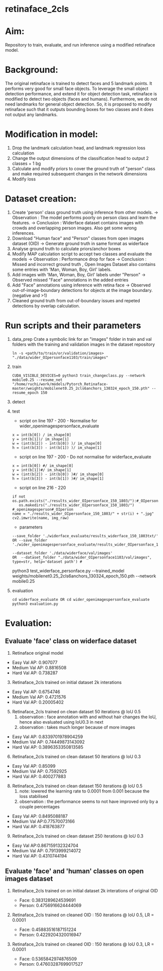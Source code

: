 # retinaface_2cls

# Aim: 
Repository to train, evaluate, and run inference using a modified retinaface model.

# Background: 
The original retinaface is trained to detect faces and 5 landmark points. It performs very good for small face objects.
To leverage the small object detection performance, and extend it for object detection task, retinaface is modified to detect two objects (faces and humans). 
Furthermore, we do not need landmarks for general object detection. 
So, it is proposed to modify retinaface such that it outputs bounding boxes for two classes and it does not output any landmarks. 

# Modification in model:
1. Drop the landmark calculation head, and landmark regression loss calculation
2. Change the output dimensions of the classification head to output 2 classes + 1 bg
3. Calculate and modify priors to cover the ground truth of "person" class and make required subsequent changes in the network dimensions
4. Modify loss

# Dataset creation:
1. Create 'person' class ground truth using inference from other models.
   -> Observation : The model performs poorly on person class and learn the features.
   -> Conclusion : Widerface dataset contains images with crowds and overlapping person images. Also get some wrong inferences.
2. Download "Human face" and "Person" classes from open images dataset (OID) -> Generate ground truth in same format as widerface
3. Analyse ground truth to calculate priors/anchor boxes
4. Modify MAP calculation script to accept two classes and evaluate the models
   -> Observation : Performance drop  for face
   -> Conclusion : Missed and incorrect ground truth , Open Images Dataset also contains some entries with 'Man, Woman, Boy, Girl' labels.
5. Add images with 'Man, Woman, Boy, Girl' labels under "Person"
   -> Observed missed "Face" annotations in the added entries
6. Add "Face" annotations using inference with retina face
    -> Observed out-of-image-boundary detections for objects at the image boundary. (negative and >1)
7. Cleaned ground truth from out-of-boundary issues and repeted detections by overlap calculation.  

# Run scripts and their parameters
1. data_prep
   Crate a symbolic link for an "images" folder in train and val folders with the training and validation images in the dataset repository
   ```
   ln -s <path/to/train/or/validation/images> "./data/wider_OIpersonface1103/train/images"
   ```
3. train
   ```
   CUDA_VISIBLE_DEVICES=0 python3 train_changeclass.py --network mobile0.25 --resume_net "/home/ruchi/work/models/Pytorch_Retinaface-master/weights/mobilenet0.25_2cls6anchors_130324_epoch_150.pth" --resume_epoch 150
   ```
4. detect
5. test
   * script on line 197 - 200 - Normalise for wider_openimagespersonface_evaluate 
   ```
   x = int(b[0]) / im_shape[0]
   y = int(b[1])/ im_shape[1]
   w = (int(b[2]) - int(b[0]) )/ im_shape[0]
   h = (int(b[3]) - int(b[1]) )/ im_shape[1]
   ```
   * script on line 197 - 200 - Do not normalise for widerface_evaluate 
   ```
   x = int(b[0]) #/ im_shape[0]
   y = int(b[1])#/ im_shape[1]
   w = (int(b[2]) - int(b[0]) )#/ im_shape[0]
   h = (int(b[3]) - int(b[1]) )#/ im_shape[1]
   ```
   * script on line 216 - 220
   ```
   if not os.path.exists("./results_wider_OIpersonface_150_1803/"):#_OIperson
      os.makedirs("./results_wider_OIpersonface_150_1803/") #_openimagesperson#_OIperson
   name = "./results_wider_OIpersonface_150_1803/" + str(i) + ".jpg"   
   cv2.imwrite(name, img_raw)
   ```
   * parameters
   ```
   --save_folder './widerface_evaluate/results_widerface_150_1803txt/' 
   OR --save_folder './wider_openimagespersonface_evaluate/results_wider_OIpersonface_150_1803txt/' 

   --dataset_folder './data/widerface/val/images' 
   OR  --dataset_folder "./data/wider_OIpersonface1103/val/images", type=str, help='dataset path') #
   
   ```

   python3 test_widerface_personface.py --trained_model weights/mobilenet0.25_2cls6anchors_130324_epoch_150.pth --network mobile0.25

6. evaluation
   ```
   cd widerface_evaluate OR cd wider_openimagespersonface_evaluate
   python3 evaluation.py
   ```
   
# Evaluation:
## Evaluate 'face' class on widerface dataset
1. Retinaface original model
* Easy   Val AP: 0.907077
* Medium Val AP: 0.8816508
* Hard   Val AP: 0.738287

3. Retinaface_2cls trained on initial dataset 2k interations
* Easy   Val AP: 0.6754746
* Medium Val AP: 0.4721576
* Hard   Val AP: 0.20005402

5. Retinaface_2cls trained on clean dataset 50 iterations @ IoU 0.5
   1. observation : face annotation with and without hair changes the IoU, hence also evaluated using IoU0.3 in next
   2. observation : takes much longer because of more images
* Easy   Val AP: 0.8339701978904259
* Medium Val AP: 0.74449873143092
* Hard   Val AP: 0.3896353350813585

6. Retinaface_2cls trained on clean dataset 50 iterations @ IoU 0.3
* Easy   Val AP: 0.85099
* Medium Val AP: 0.7592925
* Hard   Val AP: 0.400277883

8. Retinaface_2cls trained on clean dataset 150 iterations @ IoU 0.5
   1. note: lowered the learning rate to 0.0001 from 0.001 because the loss stabilised
   2. observation : the performance seems to not have improved only by a couple percentages 
* Easy   Val AP: 0.8495088187
* Medium Val AP:0.77570073166
* Hard   Val AP: 0.418763877

9. Retinaface_2cls trained on clean dataset 250 iterations @ IoU 0.3
* Easy   Val AP:0.867159132324704
* Medium Val AP: 0.7913999214072
* Hard   Val AP: 0.4310744194


## Evaluate 'face' and 'human' classes on open images dataset
1. Retinaface_2cls trained on on initial dataset 2k interations of original OID
   * Face: 0.3831289624539691
   * Person: 0.4756916624444069

2. Retinaface_2cls trained on cleaned OID : 150 iterations @ IoU 0.5, LR = 0.0001
   * Face: 0.45883516187151224
   * Person: 0.4229204320016947
3. Retinaface_2cls trained on cleaned OID : 150 iterations @ IoU 0.3, LR = 0.0001
   * Face: 0.5365842974876509
   * Person: 0.47603287699017527

   
